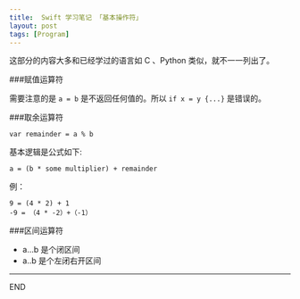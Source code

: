 ```yaml
---
title:  Swift 学习笔记 「基本操作符」
layout: post
tags: [Program]
---
```


这部分的内容大多和已经学过的语言如 C 、Python 类似，就不一一列出了。

###赋值运算符
	
需要注意的是 `a = b` 是不返回任何值的。所以 `if x = y {...}` 是错误的。
	
###取余运算符

```
var remainder = a % b
```
基本逻辑是公式如下:

```
a = (b * some multiplier) + remainder
```
	
例：
	
```
9 = (4 * 2) + 1
-9 = （4 * -2）+（-1）
```
	
###区间运算符

- a...b 是个闭区间
- a..b 是个左闭右开区间

---
END
